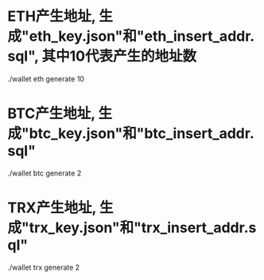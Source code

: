 # ETH产生地址, 生成"eth_key.json"和"eth_insert_addr.sql", 其中10代表产生的地址数
./wallet eth generate 10


# BTC产生地址, 生成"btc_key.json"和"btc_insert_addr.sql"
./wallet btc generate 2

# TRX产生地址, 生成"trx_key.json"和"trx_insert_addr.sql"
./wallet trx generate 2


